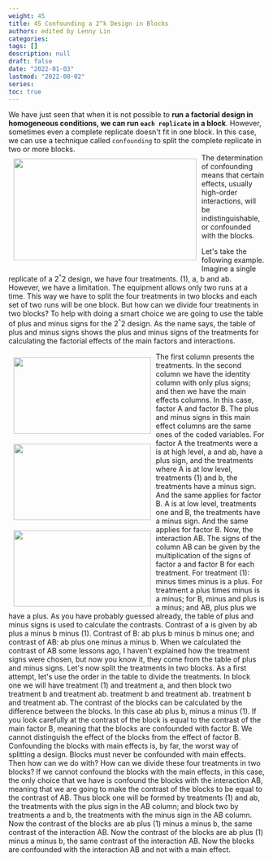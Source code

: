 ```yaml
---
weight: 45
title: 45 Confounding a 2^k Design in Blocks
authors: edited by Lenny Lin
categories: 
tags: []
description: null
draft: false
date: "2022-01-03"
lastmod: "2022-08-02"
series: 
toc: true
---
```





<!--more-->

We have just seen that when it is not possible to **run a factorial design in homogeneous conditions, we can run `each replicate` in a block**. However, sometimes even a complete replicate doesn't fit in one block. In this case, we can use a technique called `confounding` to split the complete replicate in two or more blocks.  
<img width ="360" height= "200" src = "/docs/images/Screenshot 2022-08-04 183242.png" style ="float: left" HSPACE="10" VSPACE="10"/>
The determination of confounding means that certain effects, usually high-order interactions, will be indistinguishable, or confounded with the blocks. 

Let's take the following example. Imagine a single replicate of a 2<sup>^</sup>2 design, we have four treatments. (1), a, b and ab. However, we have a limitation. The equipment allows only two runs at a time. This way we have to split the four treatments in two blocks and each set of two runs will be one block. But how can we divide four treatments in two blocks? To help with doing a smart choice we are going to use the table of plus and minus signs for the 2<sup>^</sup>2 design. As the name says, the table of plus and minus signs shows the plus and minus signs of the treatments for calculating the factorial effects of the main factors and interactions.  
<div class="row">
<img width ="270" height= "150" src = "/docs/images/Screenshot 2022-08-04 184301.png" style ="float: left" HSPACE="10" VSPACE="10"/>
<img width ="270" height= "150" src = "/docs/images/Screenshot 2022-08-04 184115.png" style ="float: left" HSPACE="10" VSPACE="10"/>
</div>
<img width ="270" height= "150" src = "/docs/images/Screenshot 2022-08-04 184344.png" style ="float: left" HSPACE="10" VSPACE="10"/>
The first column presents the treatments. In the second column we have the identity column with only plus signs; and then we have the main effects columns. In this case, factor A and factor B. The plus and minus signs in this main effect columns are the same ones of the coded variables. For factor A the treatments were a is at high level, a and ab, have a plus sign, and the treatments where A is at low level, treatments (1) and b, the treatments have a minus sign. And the same applies for factor B. A is at low level, treatments one and B, the treatments have a minus sign. And the same applies for factor B. Now, the interaction AB. The signs of the column AB can be given by the multiplication of the signs of factor a and factor B for each treatment. For treatment (1): minus times minus is a plus. For treatment a plus times minus is a minus; for B, minus and plus is a minus; and AB, plus plus we have a plus. As you have probably guessed already, the table of plus and minus signs is used to calculate the contrasts. Contrast of a is given by ab plus a minus b minus (1). Contrast of B: ab plus b minus b minus one; and contrast of AB: ab plus one minus a minus b. When we calculated the contrast of AB some lessons ago, I haven't explained how the treatment signs were chosen, but now you know it, they come from the table of plus and minus signs. Let's now split the treatments in two blocks. As a first attempt, let's use the order in the table to divide the treatments. In block one we will have treatment (1) and treatment a, and then block two treatment b and treatment ab. treatment b and treatment ab. treatment b and treatment ab. The contrast of the blocks can be calculated by the difference between the blocks. In this case ab plus b, minus a minus (1). If you look carefully at the contrast of the block is equal to the contrast of the main factor B, meaning that the blocks are confounded with factor B. We cannot distinguish the effect of the blocks from the effect of factor B. Confounding the blocks with main effects is, by far, the worst way of splitting a design. Blocks must never be confounded with main effects. Then how can we do with? How can we divide these four treatments in two blocks? If we cannot confound the blocks with the main effects, in this case, the only choice that we have is confound the blocks with the interaction AB, meaning that we are going to make the contrast of the blocks to be equal to the contrast of AB. Thus block one will be formed by treatments (1) and ab, the treatments with the plus sign in the AB column; and block two by treatments a and b, the treatments with the minus sign in the AB column. Now the contrast of the blocks are ab plus (1) minus a minus b, the same contrast of the interaction AB. Now the contrast of the blocks are ab plus (1) minus a minus b, the same contrast of the interaction AB. Now the blocks are confounded with the interaction AB and not with a main effect.  